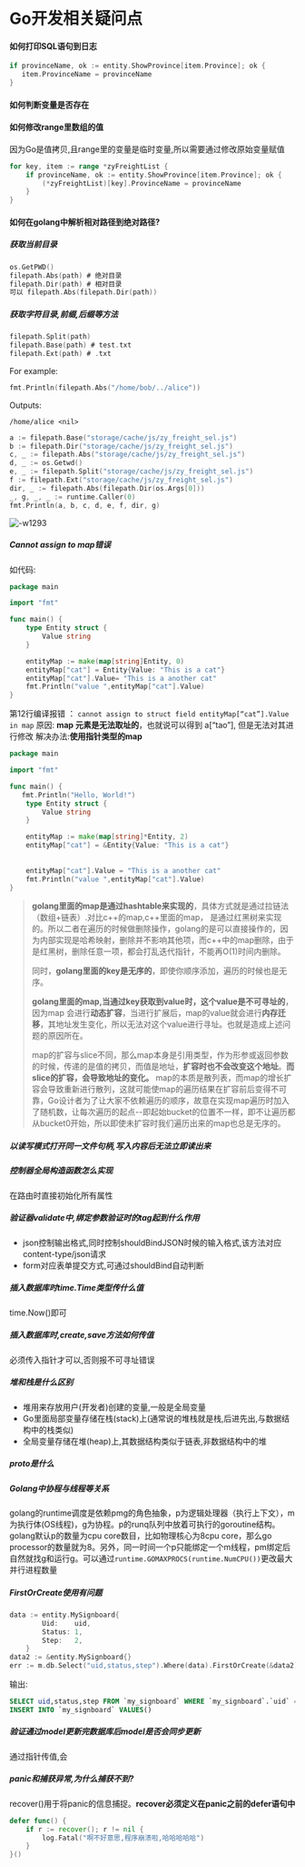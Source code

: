 # Go开发相关疑问点

#### 如何打印SQL语句到日志
```Go
if provinceName, ok := entity.ShowProvince[item.Province]; ok {
   item.ProvinceName = provinceName
}
```
#### 如何判断变量是否存在

#### 如何修改range里数组的值
因为Go是值拷贝,且range里的变量是临时变量,所以需要通过修改原始变量赋值
```Go
for key, item := range *zyFreightList {
	if provinceName, ok := entity.ShowProvince[item.Province]; ok {
		(*zyFreightList)[key].ProvinceName = provinceName
	}
}
```

#### 如何在golang中解析相对路径到绝对路径?
##### 获取当前目录
```Go
os.GetPWD()
filepath.Abs(path) # 绝对目录
filepath.Dir(path) # 相对目录
可以 filepath.Abs(filepath.Dir(path))
```
##### 获取字符目录,前缀,后缀等方法
```Go
filepath.Split(path)
filepath.Base(path) # test.txt
filepath.Ext(path) # .txt
```
For example:

```Go
fmt.Println(filepath.Abs("/home/bob/../alice"))
```
Outputs:

`/home/alice <nil>`

```Go
a := filepath.Base("storage/cache/js/zy_freight_sel.js")
b := filepath.Dir("storage/cache/js/zy_freight_sel.js")
c, _ := filepath.Abs("storage/cache/js/zy_freight_sel.js")
d, _ := os.Getwd()
e, _ := filepath.Split("storage/cache/js/zy_freight_sel.js")
f := filepath.Ext("storage/cache/js/zy_freight_sel.js")
dir, _ := filepath.Abs(filepath.Dir(os.Args[0]))
_, g, _, _ := runtime.Caller(0)
fmt.Println(a, b, c, d, e, f, dir, g)
```
![-w1293](https://gitee.com/vikieq/my_pic/raw/master/uPic/LHxTX1Jyve7AkMm.jpg)

##### Cannot assign to map错误
如代码:
```Go
package main

import "fmt"

func main() {
	type Entity struct {
		Value string
	}

	entityMap := make(map[string]Entity, 0)
	entityMap["cat"] = Entity{Value: "This is a cat"}
	entityMap["cat"].Value= "This is a another cat"
	fmt.Println("value ",entityMap["cat"].Value)
}
```
第12行编译报错 ： `cannot assign to struct field entityMap[“cat”].Value in map`
原因: **map 元素是无法取址的**，也就说可以得到 a[“tao”], 但是无法对其进行修改
解决办法:**使用指针类型的map**

```Go
package main

import "fmt"

func main() {
   fmt.Println("Hello, World!")
	type Entity struct {
		Value string
	}

	entityMap := make(map[string]*Entity, 2)
	entityMap["cat"] = &Entity{Value: "This is a cat"}
	
	
	entityMap["cat"].Value = "This is a another cat"
	fmt.Println("value ",entityMap["cat"].Value)
}
```
> **golang里面的map是通过hashtable来实现的**，具体方式就是通过拉链法（数组+链表）.对比c++的map,c++里面的map， 是通过红黑树来实现的。所以二者在遍历的时候做删除操作，golang的是可以直接操作的，因为内部实现是哈希映射，删除并不影响其他项，而c++中的map删除，由于是红黑树，删除任意一项，都会打乱迭代指针，不能再O(1)时间内删除。
> 
> 同时，**golang里面的key是无序的**，即使你顺序添加，遍历的时候也是无序。
> 
> **golang里面的map,当通过key获取到value时，这个value是不可寻址的**，因为map 会进行**动态扩容**，当进行扩展后，map的value就会进行**内存迁移**，其地址发生变化，所以无法对这个value进行寻址。也就是造成上述问题的原因所在。
> 
> map的扩容与slice不同，那么map本身是引用类型，作为形参或返回参数的时候，传递的是值的拷贝，而值是地址，**扩容时也不会改变这个地址**。**而slice的扩容，会导致地址的变化。**
> map的本质是散列表，而map的增长扩容会导致重新进行散列，这就可能使map的遍历结果在扩容前后变得不可靠，Go设计者为了让大家不依赖遍历的顺序，故意在实现map遍历时加入了随机数，让每次遍历的起点--即起始bucket的位置不一样，即不让遍历都从bucket0开始，所以即使未扩容时我们遍历出来的map也总是无序的。

##### 以读写模式打开同一文件句柄,写入内容后无法立即读出来

##### 控制器全局构造函数怎么实现
在路由时直接初始化所有属性

##### 验证器validate中,绑定参数验证时的tag起到什么作用
- json控制输出格式,同时控制shouldBindJSON时候的输入格式,该方法对应content-type/json请求
- form对应表单提交方式,可通过shouldBind自动判断

##### 插入数据库时time.Time类型传什么值
time.Now()即可

##### 插入数据库时,create,save方法如何传值
必须传入指针才可以,否则报不可寻址错误

##### 堆和栈是什么区别
- 堆用来存放用户(开发者)创建的变量,一般是全局变量
- Go里面局部变量存储在栈(stack)上(通常说的堆栈就是栈,后进先出,与数据结构中的栈类似)
- 全局变量存储在堆(heap)上,其数据结构类似于链表,非数据结构中的堆

##### proto是什么

##### Golang中协程与线程等关系
golang的runtime调度是依赖pmg的角色抽象，p为逻辑处理器（执行上下文），m为执行体(OS线程)，g为协程。p的runq队列中放着可执行的goroutine结构。golang默认p的数量为cpu core数目，比如物理核心为8cpu core，那么go processor的数量就为8。另外，同一时间一个p只能绑定一个m线程，pm绑定后自然就找g和运行g。可以通过`runtime.GOMAXPROCS(runtime.NumCPU())`更改最大并行进程数量

##### FirstOrCreate使用有问题
```Go
data := entity.MySignboard{
		Uid:    uid,
		Status: 1,
		Step:   2,
	}
data2 := &entity.MySignboard{}
err := m.db.Select("uid,status,step").Where(data).FirstOrCreate(&data2).Error
```
输出:
```SQL
SELECT uid,status,step FROM `my_signboard` WHERE `my_signboard`.`uid` = 500047392 AND `my_signboard`.`status` = 1 AND `my_signboard`.`step` = 2 ORDER BY `my_signboard`.`id` LIMIT 1;
INSERT INTO `my_signboard` VALUES()
```

##### 验证通过model更新完数据库后model是否会同步更新
通过指针传值,会
##### panic和捕获异常,为什么捕获不到?
recover()用于将panic的信息捕捉。**recover必须定义在panic之前的defer语句中**
```Go
defer func() {
	if r := recover(); r != nil {
		log.Fatal("啊不好意思,程序崩溃啦,哈哈哈哈哈")
	}
}()
```